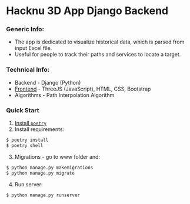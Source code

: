 # Hacknu 3D App Django Backend

### Generic Info:
* The app is dedicated to visualize historical data, which is parsed from input Excel file.
* Useful for people to track their paths and services to locate a target.

### Technical Info:
* Backend - Django (Python)
* [Frontend](https://github.com/meyrlan/hacknu-2022-frontend) - ThreeJS (JavaScript), HTML, CSS, Bootstrap
* Algorithms - Path Interpolation Algorithm

### Quick Start

1. [Install `poetry`](https://python-poetry.org/docs/#installation)
2. Install requirements:

```bash
$ poetry install
$ poetry shell
```

3. Migrations - go to www folder and: 

```bash
$ python manage.py makemigrations
$ python manage.py migrate
```

4. Run server:

```bash
$ python manage.py runserver
```
